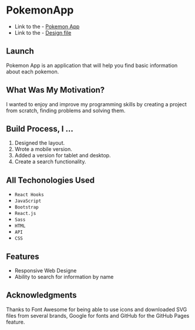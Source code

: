 # PokemonApp

- Link to the - [Pokemon App](https://jakubchoszcz.github.io/PokemonApp/)
- Link to the - [Design file](https://www.figma.com/file/DakvQsJIewIdrLHJJIupCk/PokemonApp?node-id=0%3A1)

## Launch
Pokemon App is an application that will help you find basic information about each pokemon.

## What Was My Motivation?
I wanted to enjoy and improve my programming skills by creating a project from scratch, finding problems and solving them.

## Build Process, I ...
1. Designed the layout.
2. Wrote a mobile version.
3. Added a version for tablet and desktop.
4. Create a search functionality.

## All Techonologies Used
- ` React Hooks ` 
- ` JavaScript `
- ` Bootstrap `
- ` React.js ` 
- ` Sass ` 
- ` HTML `
- ` API `
- ` CSS `

## Features
- Responsive Web Designe
- Ability to search for information by name

## Acknowledgments
Thanks to Font Awesome for being able to use icons and downloaded SVG files from several brands, Google for fonts and GitHub for the GitHub Pages feature.
